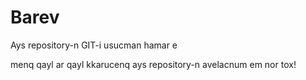 # Barev

Ays repository-n GIT-i usucman hamar e

menq qayl ar qayl kkarucenq ays repository-n
avelacnum em nor tox!
